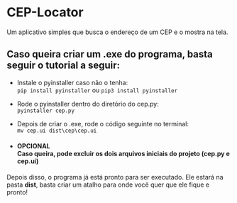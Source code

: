 # CEP-Locator
Um aplicativo simples que busca o endereço de um CEP e o mostra na tela.

## Caso queira criar um .exe do programa, basta seguir o tutorial a seguir:

- Instale o pyinstaller caso não o tenha: <br />
`pip install pyinstaller` ou `pip3 install pyinstaller`

- Rode o pyinstaller dentro do diretório do cep.py: <br />
`pyinstaller cep.py`

- Depois de criar o .exe, rode o código seguinte no terminal: <br />
`mv cep.ui dist\cep\cep.ui`

- #### OPCIONAL <br />Caso queira, pode excluir os dois arquivos iniciais do projeto (**cep.py** e **cep.ui**)

Depois disso, o programa já está pronto para ser executado. Ele estará na pasta **dist**, basta criar um atalho para onde você quer que ele fique e pronto!
